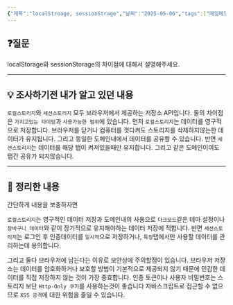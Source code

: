 ```yaml
---
{"제목":"localStroage, sessionStrage","날짜":"2025-05-06","tags":["매일메일","Frontend"],"dg-publish":true,"permalink":"/매일메일/25년5월/localStroage, sessionStrage/","dgPassFrontmatter":true}
---
```


## ❓질문

localStorage와 sessionStorage의 차이점에 대해서 설명해주세요.

---
## 💡 조사하기전 내가 알고 있던 내용

`로컬스토리지`와 `세션스토리지` 모두 브라우저에서 제공하는 저장소 API입니다.
둘의 차이점은 `가지고있는 타이밍`과 `사용가능한 범위`에 있습니다.
먼저 `로컬스토리지`는 데이터를 영구적으로 저장합니다. 브라우저를 닫거나 컴퓨터를 껏다켜도 스토리지를 삭제하지않는한 데이터가 유지됩니다. 그리고 동일한 도메인내에서 데이터를 공유할 수 있습니다.
반면 `세션스토리지`는 데이터를 해당 탭이 켜져있을때만 유지합니다. 그리고 같은 도메인이여도 탭간 공유가 되지않습니다.

---
## 🏫 정리한 내용

간단하게 내용을 보충하자면

`로컬스토리지`는 영구적인 데이터 저장과 도메인내의 사용으로 `다크모드`같은 테마 설정이나 `장바구니 데이터`와 같이 장기적으로 유지해야하는 데이터 저장에 적합니다.
반면 `세션스토리지`는 로그인 후 인증데이터를 `일시적`으로 저장하거나, `특정`탭에서만 사용할 데이터를 관리하는데 용의합니다.

그리고 둘다 브라우저에 남는다는 이유로 보안상에 주의할점이 있습니다.
브라우저 저장소는 데이터를 암호화하거나 보호할 방법이 기본적으로 제공되지 않기 때문에 민감한 데이터를 직접 저장하지 않는 것이 가장 중효합니다.
인증 토큰이나 사용자 비밀번호는 스토리지 보단 `Http-Only 쿠키`를 사용하는것이 좋습니다 자바스크립트로 접근할 수 없으므로 `XSS 공격`에 대한 위험을 줄일 수 있습니다.